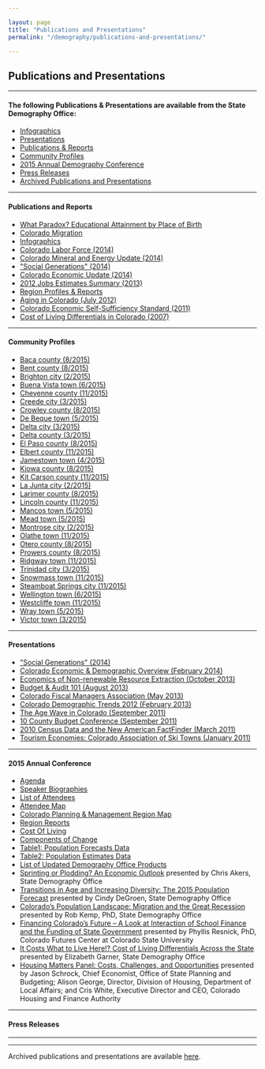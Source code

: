 ```yaml
---

layout: page
title: "Publications and Presentations"
permalink: "/demography/publications-and-presentations/"

---
```


## Publications and Presentations

- - -

#### The following Publications & Presentations are available from the State Demography Office:

- [Infographics]()
- [Presentations]()
- [Publications & Reports]()
- [Community Profiles]()
- [2015 Annual Demography Conference]()
- [Press Releases]()
- [Archived Publications and Presentations]()

- - -

#### Publications and Reports

- [What Paradox? Educational Attainment by Place of Birth](https://drive.google.com/open?id=0B2oqdPZKJqK7RDloZG45V2JmNmc)
- [Colorado Migration](https://drive.google.com/open?id=0B2oqdPZKJqK7TVRiYlI5RnR0Tms)
- [Infographics]()
- [Colorado Labor Force (2014)](https://drive.google.com/open?id=0B2oqdPZKJqK7T3FqeGdUZDhUOGM)
- [Colorado Mineral and Energy Update (2014)](https://drive.google.com/open?id=0B2oqdPZKJqK7UWNjU1ZuVnVEUmc)
- ["Social Generations" (2014)](https://drive.google.com/open?id=0B2oqdPZKJqK7dU9uVzdzaE84c0k)
- [Colorado Economic Update (2014)](https://drive.google.com/open?id=0B2oqdPZKJqK7X2ttZkplOTRRczQ)
- [2012 Jobs Estimates Summary  (2013)](https://drive.google.com/open?id=0B2oqdPZKJqK7MEVncWlCVmNEVE0)
- [Region Profiles & Reports]()
- [Aging in Colorado (July 2012)](https://drive.google.com/open?id=0B2oqdPZKJqK7NnhnQnVhWHdJV1E)
- [Colorado Economic Self-Sufficiency Standard (2011)]()
- [Cost of Living Differentials in Colorado (2007)](https://drive.google.com/open?id=0B2oqdPZKJqK7NE1XNDVrN2tBelE)

- - -

#### Community Profiles

- [Baca county (8/2015)](https://drive.google.com/open?id=0B-vz6H4k4SESczA5eEd6MVpCWFk)
- [Bent county (8/2015)](https://drive.google.com/open?id=0B-vz6H4k4SESQk5vb2xkRDFKblU)
- [Brighton city (2/2015)](https://drive.google.com/open?id=0B2oqdPZKJqK7UG1iQW10Y3hnQm8)
- [Buena Vista town (6/2015)](https://drive.google.com/open?id=0B-vz6H4k4SESaFRTanpiYnBJalU)
- [Cheyenne county (11/2015)](https://drive.google.com/open?id=0B-vz6H4k4SESaWpUWFNKTDM2czg&authuser=0)
- [Creede city (3/2015)](https://drive.google.com/open?id=0B2oqdPZKJqK7b1JPNDBWdExmSUE)
- [Crowley county (8/2015)](https://drive.google.com/open?id=0B-vz6H4k4SESRXhnWVFKQ3R1Qmc)
- [De Beque town (5/2015)](https://drive.google.com/open?id=0B2oqdPZKJqK7N2ZYUjU5emozWVE)
- [Delta city (3/2015)](https://drive.google.com/open?id=0B2oqdPZKJqK7RVFWU2R3ckItWTQ)
- [Delta county (3/2015)](https://drive.google.com/open?id=0B2oqdPZKJqK7bERzclp4NW8yVGc)
- [El Paso county (8/2015)](https://drive.google.com/open?id=0B-vz6H4k4SESX2FLdU52OERleG8)
- [Elbert county (11/2015)](https://drive.google.com/open?id=0B-vz6H4k4SESOG9SVEtaNkE0S0k&authuser=0)
- [Jamestown town (4/2015)](https://drive.google.com/open?id=0B2oqdPZKJqK7WWRBM3JFYTN1dG8)
- [Kiowa county (8/2015)](https://drive.google.com/open?id=0B-vz6H4k4SESSjFWZ0Q0VHAzOUk)
- [Kit Carson county (11/2015)](https://drive.google.com/open?id=0B-vz6H4k4SESYlFJemcycnNXem8&authuser=0)
- [La Junta city (2/2015)](https://drive.google.com/open?id=0B2oqdPZKJqK7b0xOLVhQUS1WUFU)
- [Larimer county (8/2015)](https://drive.google.com/open?id=0B-vz6H4k4SESMllESU1WVUhvQmc)
- [Lincoln county (11/2015)](https://drive.google.com/open?id=0B-vz6H4k4SESUnlGN0ZaXzVPV1U&authuser=0)
- [Mancos town (5/2015)](https://drive.google.com/open?id=0B2oqdPZKJqK7M2ZIWTVYNFFld0E)
- [Mead town (5/2015)](https://drive.google.com/open?id=0B2oqdPZKJqK7Y3VkS21LQTQzOXc)
- [Montrose city (2/2015)](https://drive.google.com/open?id=0B2oqdPZKJqK7azZMdmRtMzM2VjQ)
- [Olathe town (11/2015)](https://drive.google.com/open?id=0B-vz6H4k4SESSncxaG0zaVBaVnM&authuser=0)
- [Otero county (8/2015)](https://drive.google.com/open?id=0B-vz6H4k4SESQUZSQkhJcDNhM1U)
- [Prowers county (8/2015)](https://drive.google.com/open?id=0B-vz6H4k4SESUG1jbFNKSFJTSXc)
- [Ridgway town (11/2015)](https://drive.google.com/open?id=0B-vz6H4k4SEST1VXTEE5VU5nXzQ&authuser=0)
- [Trinidad city (3/2015)](https://drive.google.com/open?id=0B2oqdPZKJqK7dHV4S2xBb1NLWGs)
- [Snowmass town (11/2015)](https://drive.google.com/open?id=0B-vz6H4k4SESYUNlZjRSYkNyWFU&authuser=0)
- [Steamboat Springs city (11/2015)](https://drive.google.com/open?id=0B-vz6H4k4SESVFFsNXExWTNhZjQ&authuser=0)
- [Wellington town (6/2015)](https://drive.google.com/open?id=0B-vz6H4k4SESWUFCclhoaGZ1aWs)
- [Westcliffe town (11/2015)](https://drive.google.com/open?id=0B-vz6H4k4SESd2NTbUxFUGxxMlU&authuser=0)
- [Wray town (5/2015)](https://drive.google.com/open?id=0B2oqdPZKJqK7T19QZUY3WEpqeTA)
- [Victor town (3/2015)](https://drive.google.com/open?id=0B-vz6H4k4SESX0J6QVZoVWRtQUU)

- - -

#### Presentations

- ["Social Generations" (2014)](https://drive.google.com/open?id=0B2oqdPZKJqK7bkxBeXN3TlFlNEE)
- [Colorado Economic & Demographic Overview (February 2014)](https://drive.google.com/open?id=0B2oqdPZKJqK7VnVocTdzS1ByV00)
- [Economics of Non-renewable Resource Extraction (October 2013)](https://drive.google.com/open?id=0B2oqdPZKJqK7aUNDRUZkamVpTlk)
- [Budget & Audit 101 (August 2013)](https://drive.google.com/open?id=0B2oqdPZKJqK7NVdvUldCeURyRUE)
- [Colorado Fiscal Managers Association (May 2013)](https://drive.google.com/open?id=0B2oqdPZKJqK7SW4zQVpvUGZWU2M)
- [Colorado Demographic Trends 2012 (February 2013)](https://drive.google.com/open?id=0B2oqdPZKJqK7ajJtekt1U1k3d0k)
- [The Age Wave in Colorado (September 2011)](https://drive.google.com/open?id=0B2oqdPZKJqK7SWxLUVhfUXc3VlE)
- [10 County Budget Conference (September 2011)](https://drive.google.com/open?id=0B2oqdPZKJqK7ZDRpWE5VblFQYzQ)
- [2010 Census Data and the New American FactFinder (March 2011)](https://drive.google.com/open?id=0B2oqdPZKJqK7c3F6aVk5LUlKd1U)
- [Tourism Economies: Colorado Association of Ski Towns (January 2011)](https://drive.google.com/open?id=0B2oqdPZKJqK7bHZRV3ZYZUhTcVE)

- - -

#### 2015 Annual Conference

- [Agenda](https://drive.google.com/open?id=0B-vz6H4k4SESN1A3TXYwUnIyLWs&authuser=0)
- [Speaker Biographies](https://drive.google.com/open?id=0B-vz6H4k4SESa1RiVWt3ZERfYkk&authuser=0)
- [List of Attendees](https://drive.google.com/open?id=0B-vz6H4k4SESMjVnQzBBRXZkbEk&authuser=0)
- [Attendee Map](https://drive.google.com/open?id=0B-vz6H4k4SESRTZxR2UwNF9FeHc&authuser=0)
- [Colorado Planning & Management Region Map](https://drive.google.com/open?id=0B-vz6H4k4SESR1JwVGxqQXJXOVk&authuser=0)
- [Region Reports](https://drive.google.com/open?id=0B-vz6H4k4SESeGxoQjZTYV8tN0U&authuser=0)
- [Cost Of Living](https://drive.google.com/open?id=0B-vz6H4k4SESajdRcHRjcThka3c&authuser=0)
- [Components of Change](https://drive.google.com/open?id=0B-vz6H4k4SESSmRKVkpuTGszY0E&authuser=0)
- [Table1: Population Forecasts Data](https://drive.google.com/open?id=0B-vz6H4k4SESLUMyNFFCTE5URGc&authuser=0)
- [Table2: Population Estimates Data](https://drive.google.com/open?id=0B-vz6H4k4SESM2hxWVZDZGZGajA&authuser=0)
- [List of Updated Demography Office Products](https://drive.google.com/open?id=0B-vz6H4k4SESdHJnMkJYXzFyZVk&authuser=0)
- [Sprinting or Plodding? An Economic Outlook](https://drive.google.com/open?id=0B-vz6H4k4SESLTd1Y2ZIeDNzN2M&authuser=0) presented by Chris Akers, State Demography Office
- [Transitions in Age and Increasing Diversity: The 2015 Population Forecast](https://drive.google.com/open?id=0B-vz6H4k4SESRENtSXlCd25NazA&authuser=0) presented by Cindy DeGroen, State Demography Office
- [Colorado’s Population Landscape: Migration and the Great Recession](https://drive.google.com/open?id=0B-vz6H4k4SESaEdlS0FpcnQ0eDg&authuser=0) presented by Rob Kemp, PhD, State Demography Office
- [Financing Colorado’s Future – A Look at Interaction of School Finance and the Funding of State Government](https://drive.google.com/open?id=0B-vz6H4k4SESWW9xeXlkcFg4SXc&authuser=0) presented by Phyllis Resnick, PhD, Colorado Futures Center at Colorado State University
- [It Costs What to Live Here!? Cost of Living Differentials Across the State](https://drive.google.com/open?id=0B-vz6H4k4SESUDJoS1ZCQmFyM0U&authuser=0) presented by Elizabeth Garner, State Demography Office
- [Housing Matters Panel: Costs, Challenges, and Opportunities](https://drive.google.com/open?id=0B-vz6H4k4SESSnpPWGFDQWoxSVU&authuser=0) presented by Jason Schrock, Chief Economist, Office of State Planning and Budgeting; Alison George, Director, Division of Housing, Department of Local Affairs; and Cris White, Executive Director and CEO, Colorado Housing and Finance Authority

- - -

#### Press Releases

- - -

- - -

Archived publications and presentations are available [here](https://www.colorado.gov/pacific/dola/archived-publications-and-presentations).